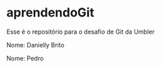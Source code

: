 # aprendendoGit
Esse é o repositório para o desafio de Git da Umbler

Nome: Danielly Brito

Nome: Pedro
